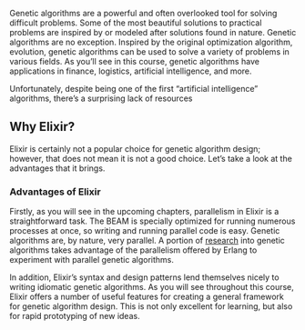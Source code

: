 Genetic algorithms are a powerful and often overlooked tool for solving difficult problems. Some of the most beautiful solutions to practical problems are inspired by or modeled after solutions found in nature. Genetic algorithms are no exception. Inspired by the original optimization algorithm, evolution, genetic algorithms can be used to solve a variety of problems in various fields. As you’ll see in this course, genetic algorithms have applications in finance, logistics, artificial intelligence, and more.


Unfortunately, despite being one of the first “artificial intelligence” algorithms, there’s a surprising lack of resources

## Why Elixir?

Elixir is certainly not a popular choice for genetic algorithm design; however, that does not mean it is not a good choice. Let’s take a look at the advantages that it brings.

### Advantages of Elixir

Firstly, as you will see in the upcoming chapters, parallelism in Elixir is a straightforward task. The BEAM is specially optimized for running numerous processes at once, so writing and running parallel code is easy. Genetic algorithms are, by nature, very parallel. A portion of [research](http://personal.denison.edu/~lalla/MCURCSM2011/6.pdf) into genetic algorithms takes advantage of the parallelism offered by Erlang to experiment with parallel genetic algorithms.

In addition, Elixir’s syntax and design patterns lend themselves nicely to writing idiomatic genetic algorithms. As you will see throughout this course, Elixir offers a number of useful features for creating a general framework for genetic algorithm design. This is not only excellent for learning, but also for rapid prototyping of new ideas.
